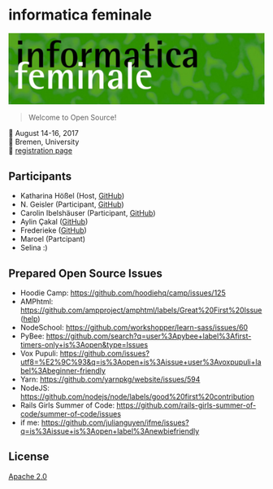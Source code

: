 # informatica feminale

![informatica feminale logo](informatica-logo.png)

> Welcome to Open Source!

📅 August 14-16, 2017  
📍 Bremen, University  
🎫 [registration page](https://www.informatica-feminale.de/re/en/registration.php)

## Participants
- Katharina Hößel (Host, [GitHub](https://github.com/katsel))
- N. Geisler (Participant, [GitHub](https://github.com/geislern/))
- Carolin Ibelshäuser (Participant, [GitHub](https://github.com/Caro-Lin))
- Aylin Çakal ([GitHub](https://github.com/aylincakal))
- Frederieke ([GitHub](https://github.com/frefell))
- Maroel (Partcipant)
- Selina :)

## Prepared Open Source Issues
- Hoodie Camp: https://github.com/hoodiehq/camp/issues/125
- AMPhtml: https://github.com/ampproject/amphtml/labels/Great%20First%20Issue ([help](https://bit.ly/helpamp-new))
- NodeSchool: https://github.com/workshopper/learn-sass/issues/60
- PyBee: https://github.com/search?q=user%3Apybee+label%3Afirst-timers-only+is%3Aopen&type=Issues
- Vox Pupuli: https://github.com/issues?utf8=%E2%9C%93&q=is%3Aopen+is%3Aissue+user%3Avoxpupuli+label%3Abeginner-friendly
- Yarn: https://github.com/yarnpkg/website/issues/594
- NodeJS: https://github.com/nodejs/node/labels/good%20first%20contribution
- Rails Girls Summer of Code: https://github.com/rails-girls-summer-of-code/summer-of-code/issues
- if me: https://github.com/julianguyen/ifme/issues?q=is%3Aissue+is%3Aopen+label%3Anewbiefriendly

## License

[Apache 2.0](http://www.apache.org/licenses/LICENSE-2.0)
